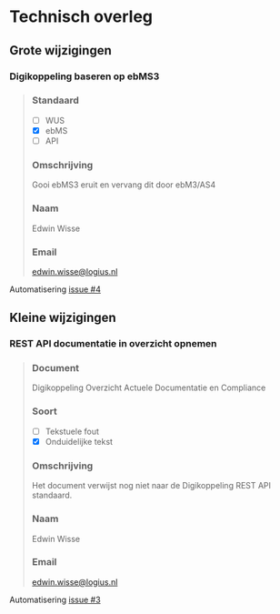 # Technisch overleg
## Grote wijzigingen

### Digikoppeling baseren op ebMS3
>### Standaard
>
>- [ ] WUS
>- [X] ebMS
>- [ ] API
>
>### Omschrijving
>
>Gooi ebMS3 eruit en vervang dit door ebM3/AS4
>
>### Naam
>
>Edwin Wisse
>
>### Email
>
>edwin.wisse@logius.nl

Automatisering [issue #4](https://github.com/Logius-standaarden/Automatisering/issues/4)

## Kleine wijzigingen

### REST API documentatie in overzicht opnemen
>### Document
>
>Digikoppeling Overzicht Actuele Documentatie en Compliance
>
>### Soort
>
>- [ ] Tekstuele fout
>- [X] Onduidelijke tekst
>
>### Omschrijving
>
>Het document verwijst nog niet naar de Digikoppeling REST API standaard.
>
>### Naam
>
>Edwin Wisse
>
>### Email
>
>edwin.wisse@logius.nl

Automatisering [issue #3](https://github.com/Logius-standaarden/Automatisering/issues/3)
